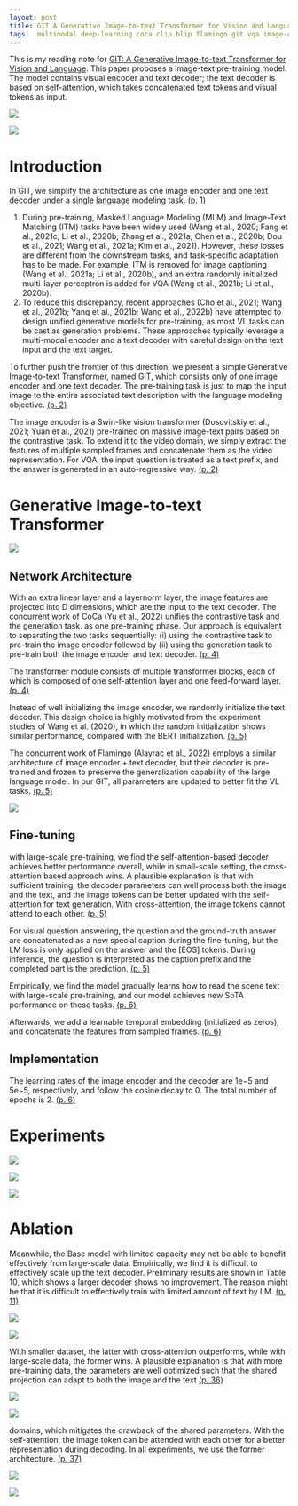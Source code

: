 ```yaml
---
layout: post
title: GIT A Generative Image-to-text Transformer for Vision and Language
tags:  multimodal deep-learning coca clip blip flamingo git vqa image-caption swin-transformer attention cross-attenion global-attention
---
```


This is my reading note for [GIT: A Generative Image-to-text Transformer for Vision and Language](https://github.com/microsoft/GenerativeImage2Text). This paper proposes a image-text pre-training model. The model contains visual encoder and text decoder; the text decoder is based on self-attention, which takes concatenated text tokens and visual tokens as input.

![](https://raw.githubusercontent.com/zhangtemplar/zhangtemplar.github.io/master/uPic/wangGITGenerativeImagetotext2022-1-x68-y83.png) 

![](https://raw.githubusercontent.com/zhangtemplar/zhangtemplar.github.io/master/uPic/wangGITGenerativeImagetotext2022-2-x63-y480.png) 

# Introduction
In GIT, we simplify the architecture as one image encoder and one text decoder under a single language modeling task. [(p. 1)](zotero://open-pdf/library/items/VEMV3KCF?page=1&annotation=ECKJ834I)

1. During pre-training, Masked Language Modeling (MLM) and Image-Text Matching (ITM) tasks have been widely used (Wang et al., 2020; Fang et al., 2021c; Li et al., 2020b; Zhang et al., 2021a; Chen et al., 2020b; Dou et al., 2021; Wang et al., 2021a; Kim et al., 2021). However, these losses are different from the downstream tasks, and task-specific adaptation has to be made. For example, ITM is removed for image captioning (Wang et al., 2021a; Li et al., 2020b), and an extra randomly initialized multi-layer perceptron is added for VQA (Wang et al., 2021b; Li et al., 2020b). 
2. To reduce this discrepancy, recent approaches (Cho et al., 2021; Wang et al., 2021b; Yang et al., 2021b; Wang et al., 2022b) have attempted to design unified generative models for pre-training, as most VL tasks can be cast as generation problems. These approaches typically leverage a multi-modal encoder and a text decoder with careful design on the text input and the text target. 

To further push the frontier of this direction, we present a simple Generative Image-to-text Transformer, named GIT, which consists only of one image encoder and one text decoder. The pre-training task is just to map the input image to the entire associated text description with the language modeling objective. [(p. 2)](zotero://open-pdf/library/items/VEMV3KCF?page=2&annotation=H67JUTLX)

The image encoder is a Swin-like vision transformer (Dosovitskiy et al., 2021; Yuan et al., 2021) pre-trained on massive image-text pairs based on the contrastive task. To extend it to the video domain, we simply extract the features of multiple sampled frames and concatenate them as the video representation. For VQA, the input question is treated as a text prefix, and the answer is generated in an auto-regressive way. [(p. 2)](zotero://open-pdf/library/items/VEMV3KCF?page=2&annotation=FGURKZMF)

# Generative Image-to-text Transformer
![](https://raw.githubusercontent.com/zhangtemplar/zhangtemplar.github.io/master/uPic/wangGITGenerativeImagetotext2022-4-x67-y418.png) 

## Network Architecture
With an extra linear layer and a layernorm layer, the image features are projected into D dimensions, which are the input to the text decoder. The concurrent work of CoCa (Yu et al., 2022) unifies the contrastive task and the generation task. as one pre-training phase. Our approach is equivalent to separating the two tasks sequentially: (i) using the contrastive task to pre-train the image encoder followed by (ii) using the generation task to pre-train both the image encoder and text decoder. [(p. 4)](zotero://open-pdf/library/items/VEMV3KCF?page=4&annotation=JPQBCFIS)

The transformer module consists of multiple transformer blocks, each of which is composed of one self-attention layer and one feed-forward layer. [(p. 4)](zotero://open-pdf/library/items/VEMV3KCF?page=4&annotation=VG3EW3MJ)

Instead of well initializing the image encoder, we randomly initialize the text decoder. This design choice is highly motivated from the experiment studies of Wang et al. (2020), in which the random initialization shows similar performance, compared with the BERT initialization. [(p. 5)](zotero://open-pdf/library/items/VEMV3KCF?page=5&annotation=SQQDJHH4)

The concurrent work of Flamingo (Alayrac et al., 2022) employs a similar architecture of image encoder + text decoder, but their decoder is pre-trained and frozen to preserve the generalization capability of the large language model. In our GIT, all parameters are updated to better fit the VL tasks. [(p. 5)](zotero://open-pdf/library/items/VEMV3KCF?page=5&annotation=FWZUXJK8)

![](https://raw.githubusercontent.com/zhangtemplar/zhangtemplar.github.io/master/uPic/wangGITGenerativeImagetotext2022-5-x393-y449.png) 

## Fine-tuning
with large-scale pre-training, we find the self-attention-based decoder achieves better performance overall, while in small-scale setting, the cross-attention based approach wins. A plausible explanation is that with sufficient training, the decoder parameters can well process both the image and the text, and the image tokens can be better updated with the self-attention for text generation. With cross-attention, the image tokens cannot attend to each other. [(p. 5)](zotero://open-pdf/library/items/VEMV3KCF?page=5&annotation=Q2F5JYVG)

For visual question answering, the question and the ground-truth answer are concatenated as a new special caption during the fine-tuning, but the LM loss is only applied on the answer and the [EOS] tokens. During inference, the question is interpreted as the caption prefix and the completed part is the prediction. [(p. 5)](zotero://open-pdf/library/items/VEMV3KCF?page=5&annotation=YWDGU4P4)

Empirically, we find the model gradually learns how to read the scene text with large-scale pre-training, and our model achieves new SoTA performance on these tasks. [(p. 6)](zotero://open-pdf/library/items/VEMV3KCF?page=6&annotation=79FIYL2E)

Afterwards, we add a learnable temporal embedding (initialized as zeros), and concatenate the features from sampled frames. [(p. 6)](zotero://open-pdf/library/items/VEMV3KCF?page=6&annotation=JNTH46BI)

## Implementation
The learning rates of the image encoder and the decoder are 1e−5 and 5e−5, respectively, and follow the cosine decay to 0. The total number of epochs is 2. [(p. 6)](zotero://open-pdf/library/items/VEMV3KCF?page=6&annotation=ZNRMRFR5)

# Experiments
![](https://raw.githubusercontent.com/zhangtemplar/zhangtemplar.github.io/master/uPic/wangGITGenerativeImagetotext2022-7-x70-y450.png) 

![](https://raw.githubusercontent.com/zhangtemplar/zhangtemplar.github.io/master/uPic/wangGITGenerativeImagetotext2022-7-x149-y353.png) 

![](https://raw.githubusercontent.com/zhangtemplar/zhangtemplar.github.io/master/uPic/wangGITGenerativeImagetotext2022-8-x69-y342.png) 

# Ablation
Meanwhile, the Base model with limited capacity may not be able to benefit effectively from large-scale data. Empirically, we find it is difficult to effectively scale up the text decoder. Preliminary results are shown in Table 10, which shows a larger decoder shows no improvement. The reason might be that it is difficult to effectively train with limited amount of text by LM. [(p. 11)](zotero://open-pdf/library/items/VEMV3KCF?page=11&annotation=GTZWKIWL)

![](https://raw.githubusercontent.com/zhangtemplar/zhangtemplar.github.io/master/uPic/wangGITGenerativeImagetotext2022-11-x72-y559.png) 

![](https://raw.githubusercontent.com/zhangtemplar/zhangtemplar.github.io/master/uPic/wangGITGenerativeImagetotext2022-11-x68-y444.png) 

With smaller dataset, the latter with cross-attention outperforms, while with large-scale data, the former wins. A plausible explanation is that with more pre-training data, the parameters are well optimized such that the shared projection can adapt to both the image and the text [(p. 36)](zotero://open-pdf/library/items/VEMV3KCF?page=36&annotation=67NWBIEY)

![](https://raw.githubusercontent.com/zhangtemplar/zhangtemplar.github.io/master/uPic/wangGITGenerativeImagetotext2022-36-x66-y57.png) 

![](https://raw.githubusercontent.com/zhangtemplar/zhangtemplar.github.io/master/uPic/wangGITGenerativeImagetotext2022-37-x68-y298.png) 

domains, which mitigates the drawback of the shared parameters. With the self-attention, the image token can be attended with each other for a better representation during decoding. In all experiments, we use the former architecture. [(p. 37)](zotero://open-pdf/library/items/VEMV3KCF?page=37&annotation=6RTN3FXD)

![](https://raw.githubusercontent.com/zhangtemplar/zhangtemplar.github.io/master/uPic/wangGITGenerativeImagetotext2022-38-x68-y609.png) 

![](https://raw.githubusercontent.com/zhangtemplar/zhangtemplar.github.io/master/uPic/wangGITGenerativeImagetotext2022-38-x64-y302.png)
